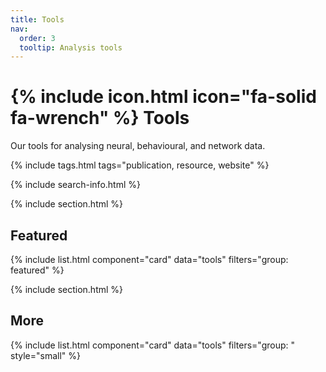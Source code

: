 ```yaml
---
title: Tools
nav:
  order: 3
  tooltip: Analysis tools
---
```


# {% include icon.html icon="fa-solid fa-wrench" %} Tools

Our tools for analysing neural, behavioural, and network data.

{% include tags.html tags="publication, resource, website" %}

{% include search-info.html %}

{% include section.html %}

## Featured

{% include list.html component="card" data="tools" filters="group: featured" %}

{% include section.html %}

## More

{% include list.html component="card" data="tools" filters="group: " style="small" %}

